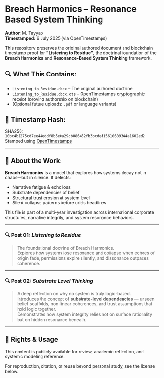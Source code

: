 # Breach Harmonics – Resonance Based System Thinking
**Author:** M. Tayyab  
**Timestamped:** 6 July 2025 (via OpenTimestamps)

This repository preserves the original authored document and blockchain timestamp proof for **"Listening to Residue"**, the doctrinal foundation of the **Breach Harmonics** and **Resonance-Based System Thinking** framework.

## 🔍 What This Contains:
- `Listening_to_Residue.docx` – The original authored doctrine
- `Listening_to_Residue.docx.ots` – OpenTimestamps cryptographic receipt (proving authorship on blockchain)
- (Optional future uploads: `.pdf` or language variants)

## 🔐 Timestamp Hash:
SHA256: `10bc4b1275cd7ee44eddf8b5e0a29cb086452fb3bcded15610609344a1602ed2`  
Stamped using [OpenTimestamps](https://opentimestamps.org/)

---

## 🧠 About the Work:

**Breach Harmonics** is a model that explores how systems decay not in chaos—but in silence. It detects:

- Narrative fatigue & echo loss  
- Substrate dependencies of belief  
- Structural trust erosion at system level  
- Silent collapse patterns before crisis headlines

This file is part of a multi-year investigation across international corporate structures, narrative integrity, and system resonance behaviors.

---

### 🔍 Post 01: *Listening to Residue*

> The foundational doctrine of Breach Harmonics.  
> Explores how systems lose resonance and collapse when echoes of origin fade, permissions expire silently, and dissonance outpaces coherence.

---

### 🔍 Post 02: *Substrate Level Thinking*

> A deep reflection on why no system is truly logic-based.  
> Introduces the concept of **substrate-level dependencies** — unseen belief scaffolds, non-linear coherences, and trust assumptions that hold logic together.  
> Demonstrates how system integrity relies not on surface rationality but on hidden resonance beneath.

---


## 📜 Rights & Usage
This content is publicly available for review, academic reflection, and systemic modeling reference.

For reproduction, citation, or reuse beyond personal study, see the license below.

